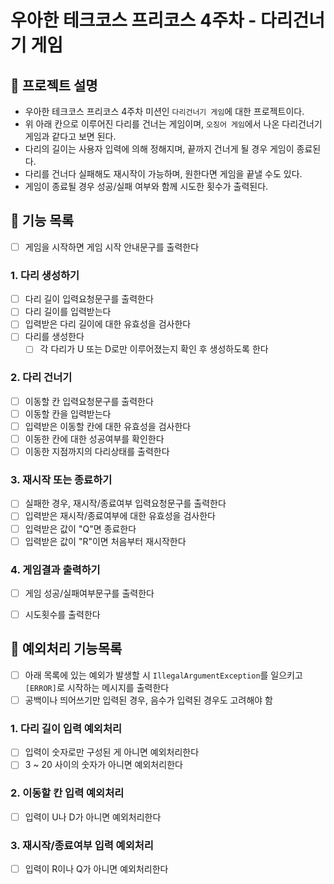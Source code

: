 # 우아한 테크코스 프리코스 4주차 - 다리건너기 게임
## 🏃 프로젝트 설명
- 우아한 테크코스 프리코스 4주차 미션인 `다리건너기 게임`에 대한 프로젝트이다.  
- 위 아래 칸으로 이루어진 다리를 건너는 게임이며, `오징어 게임`에서 나온 다리건너기 게임과 같다고 보면 된다.
- 다리의 길이는 사용자 입력에 의해 정해지며, 끝까지 건너게 될 경우 게임이 종료된다.
- 다리를 건너다 실패해도 재시작이 가능하며, 원한다면 게임을 끝낼 수도 있다.
- 게임이 종료될 경우 성공/실패 여부와 함께 시도한 횟수가 출력된다.

## 🚀 기능 목록
- [  ] 게임을 시작하면 게임 시작 안내문구를 출력한다

### 1. 다리 생성하기  
- [  ] 다리 길이 입력요청문구를 출력한다
- [  ] 다리 길이를 입력받는다
- [  ] 입력받은 다리 길이에 대한 유효성을 검사한다
- [  ] 다리를 생성한다 
    - [  ] 각 다리가 U 또는 D로만 이루어졌는지 확인 후 생성하도록 한다

### 2. 다리 건너기
- [  ] 이동할 칸 입력요청문구를 출력한다
- [  ] 이동할 칸을 입력받는다
- [  ] 입력받은 이동할 칸에 대한 유효성을 검사한다
- [  ] 이동한 칸에 대한 성공여부를 확인한다
- [  ] 이동한 지점까지의 다리상태를 출력한다

### 3. 재시작 또는 종료하기  
- [  ] 실패한 경우, 재시작/종료여부 입력요청문구를 출력한다
- [  ] 입력받은 재시작/종료여부에 대한 유효성을 검사한다
- [  ] 입력받은 값이 "Q"면 종료한다
- [  ] 입력받은 값이 "R"이면 처음부터 재시작한다

### 4. 게임결과 출력하기
- [  ] 게임 성공/실패여부문구를 출력한다
- [  ] 시도횟수를 출력한다


## 🚨 예외처리 기능목록
- [  ] 아래 목록에 있는 예외가 발생할 시 `IllegalArgumentException`를 일으키고 `[ERROR]`로 시작하는 메시지를 출력한다
- [  ] 공백이나 띄어쓰기만 입력된 경우, 음수가 입력된 경우도 고려해야 함
### 1. 다리 길이 입력 예외처리
- [  ] 입력이 숫자로만 구성된 게 아니면 예외처리한다
- [  ] 3 ~ 20 사이의 숫자가 아니면 예외처리한다

### 2. 이동할 칸 입력 예외처리
- [  ] 입력이 U나 D가 아니면 예외처리한다

### 3. 재시작/종료여부 입력 예외처리
- [  ] 입력이 R이나 Q가 아니면 예외처리한다